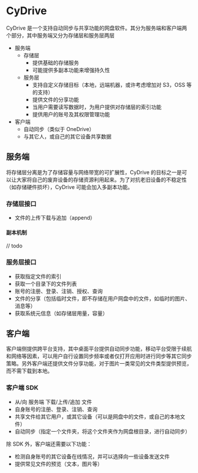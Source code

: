 # CyDrive

CyDrive 是一个支持自动同步与共享功能的网盘软件。其分为服务端和客户端两个部分，其中服务端又分为存储层和服务层两层
- 服务端
  - 存储层
    - 提供基础的存储服务
    - 可能提供多副本功能来增强持久性
  - 服务层
    - 支持自定义存储目标（本地，远端机器，或许考虑增加对 S3，OSS 等的支持）
    - 提供文件的分享功能
    - 当用户需要读写数据时，为用户提供对存储层的索引功能
    - 提供用户的账号及其权限管理功能
- 客户端
  - 自动同步（类似于 OneDrive）
  - 与其它人，或自己的其它设备共享数据

## 服务端

将存储层分离是为了存储容量与网络带宽的可扩展性，CyDrive 的目标之一是可以让大家将自己的废弃设备的存储资源利用起来。为了对抗老旧设备的不稳定性（如存储硬件损坏），CyDrive 可能会加入多副本功能。
### 存储层接口

- 文件的上传下载与追加（append）

#### 副本机制
// todo

### 服务层接口
- 获取指定文件的索引
- 获取一个目录下的文件列表
- 账号的注册、登录、注销、授权、查询
- 文件的分享（包括临时文件，即不存储在用户网盘中的文件，如临时的图片、消息等）
- 获取系统元信息（如存储层用量，容量）


## 客户端
客户端侧提供跨平台支持，其中桌面平台提供自动同步功能，移动平台受限于续航和网络等因素，可以用户自行设置同步频率或者仅打开应用时进行同步等其它同步策略。另外客户端还提供文件分享功能，对于图片一类常见的文件类型提供预览，而不需下载到本地。

### 客户端 SDK
- 从/向 服务端 下载/上传/追加 文件
- 自身账号的注册、登录、注销、查询
- 共享文件给其它用户，或其它设备（可以是网盘中的文件，或自己的本地文件）
- 自动同步（指定一个文件夹，将这个文件夹作为网盘根目录，进行自动同步）

除 SDK 外，客户端还需要以下功能：
- 检测自身账号的其它设备在线情况，并可以选择向一些设备发送文件
- 提供常见文件的预览（文本，图片等）


